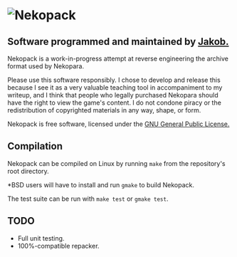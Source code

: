![Nekopack](https://raw.github.com/TsarFox/nekopack/master/Nekopack_Logo.png "Nekopack")
========
## Software programmed and maintained by [Jakob.](http://jakob.space/)
Nekopack is a work-in-progress attempt at reverse engineering the archive format used by Nekopara.

Please use this software responsibly. I chose to develop and release this because I see it as a very valuable teaching tool in accompaniment to my writeup, and I think that people who legally purchased Nekopara should have the right to view the game's content. I do not condone piracy or the redistribution of copyrighted materials in any way, shape, or form.

Nekopack is free software, licensed under the [GNU General Public License.](http://gnu.org/licenses/gpl.html)


Compilation
-----------
Nekopack can be compiled on Linux by running `make` from the repository's root directory.

*BSD users will have to install and run `gmake` to build Nekopack.

The test suite can be run with `make test` or `gmake test`.


TODO
----
* Full unit testing.
* 100%-compatible repacker.
